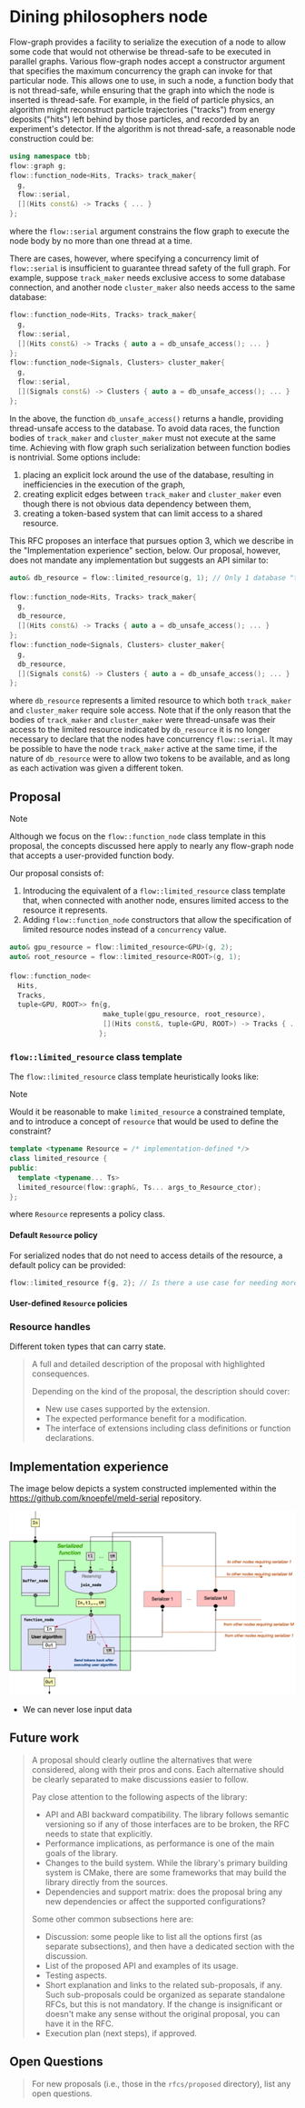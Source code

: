# Dining philosophers node

Flow-graph provides a facility to serialize the execution of a node to allow some code that would not otherwise be thread-safe to be executed in parallel graphs.
Various flow-graph nodes accept a constructor argument that specifies the maximum concurrency the graph can invoke for that particular node.
This allows one to use, in such a node, a function body that is not thread-safe, while ensuring that the graph into which the node is inserted is thread-safe.
For example, in the field of particle physics, an algorithm might reconstruct particle trajectories ("tracks") from energy deposits ("hits") left behind by those particles, and recorded by an experiment's detector.
If the algorithm is not thread-safe, a reasonable node construction could be:

``` c++
using namespace tbb;
flow::graph g;
flow::function_node<Hits, Tracks> track_maker{
  g,
  flow::serial,
  [](Hits const&) -> Tracks { ... }
};
```

where the `flow::serial` argument constrains the flow graph to execute the node body by no more than one thread at a time.

There are cases, however, where specifying a concurrency limit of `flow::serial` is insufficient to guarantee thread safety of the full graph.
For example, suppose `track_maker` needs exclusive access to some database connection, and another node `cluster_maker` also needs access to the same database:

``` c++
flow::function_node<Hits, Tracks> track_maker{
  g,
  flow::serial,
  [](Hits const&) -> Tracks { auto a = db_unsafe_access(); ... }
};
flow::function_node<Signals, Clusters> cluster_maker{
  g,
  flow::serial,
  [](Signals const&) -> Clusters { auto a = db_unsafe_access(); ... }
};
```

In the above, the function `db_unsafe_access()` returns a handle, providing thread-unsafe access to the database.
To avoid data races, the function bodies of `track_maker` and `cluster_maker` must not execute at the same time.
Achieving with flow graph such serialization between function bodies is nontrivial.
Some options include:

1. placing an explicit lock around the use of the database, resulting in inefficiencies in the execution of the graph,
2. creating explicit edges between `track_maker` and `cluster_maker` even though there is not obvious data dependency between them,
3. creating a token-based system that can limit access to a shared resource.

This RFC proposes an interface that pursues option 3, which we describe in the "Implementation experience" section, below.
Our proposal, however, does not mandate any implementation but suggests an API similar to:

``` c++
auto& db_resource = flow::limited_resource(g, 1); // Only 1 database "token" allowed in the entire graph

flow::function_node<Hits, Tracks> track_maker{
  g,
  db_resource,
  [](Hits const&) -> Tracks { auto a = db_unsafe_access(); ... }
};
flow::function_node<Signals, Clusters> cluster_maker{
  g,
  db_resource,
  [](Signals const&) -> Clusters { auto a = db_unsafe_access(); ... }
};
```

where `db_resource` represents a limited resource to which both `track_maker` and `cluster_maker` require sole access.
Note that if the only reason that the bodies of `track_maker` and `cluster_maker` were thread-unsafe was their access to the limited resource indicated by `db_resource` it is no longer necessary to declare that the nodes have concurrency `flow::serial`.
It may be possible to have the node `track_maker` active at the same time, if the nature of `db_resource` were to allow two tokens to be available, and as long as each activation was given a different token.

## Proposal

> [!NOTE]
> Although we focus on the `flow::function_node` class template in this proposal, the concepts discussed here apply to nearly any flow-graph node that accepts a user-provided function body.

Our proposal consists of:
1. Introducing the equivalent of a `flow::limited_resource` class template that, when connected with another node, ensures limited access to the resource it represents.
2. Adding `flow::function_node` constructors that allow the specification of limited resource nodes instead of a `concurrency` value.

``` c++
auto& gpu_resource = flow::limited_resource<GPU>(g, 2);
auto& root_resource = flow::limited_resource<ROOT>(g, 1);

flow::function_node<
  Hits,
  Tracks,
  tuple<GPU, ROOT>> fn{g,
                       make_tuple(gpu_resource, root_resource),
                       [](Hits const&, tuple<GPU, ROOT>) -> Tracks { ... }
                      };

```
### `flow::limited_resource` class template

The `flow::limited_resource` class template heuristically looks like:

> [!NOTE]
> Would it be reasonable to make `limited_resource` a constrained template,
> and to introduce a concept of `resource` that would be used to define the
> constraint?

```c++
template <typename Resource = /* implementation-defined */>
class limited_resource {
public:
  template <typename... Ts>
  limited_resource(flow::graph&, Ts... args_to_Resource_ctor);
};
```

where `Resource` represents a policy class.

#### Default `Resource` policy

For serialized nodes that do not need to access details of the resource, a default policy can be provided:

```c++
flow::limited_resource f{g, 2}; // Is there a use case for needing more than one token but not having access to the resource?
```

#### User-defined `Resource` policies

### Resource handles

Different token types that can carry state.

> A full and detailed description of the proposal with highlighted consequences.
>
> Depending on the kind of the proposal, the description should cover:
>
> - New use cases supported by the extension.
> - The expected performance benefit for a modification.
> - The interface of extensions including class definitions or function
> declarations.
>
## Implementation experience

The image below depicts a system constructed implemented within the https://github.com/knoepfel/meld-serial repository.

![Demonstration of token-based serialization system.](function-serialization.png)


- We can never lose input data

## Future work

> A proposal should clearly outline the alternatives that were considered,
> along with their pros and cons. Each alternative should be clearly separated
> to make discussions easier to follow.
>
> Pay close attention to the following aspects of the library:
> - API and ABI backward compatibility. The library follows semantic versioning
>   so if any of those interfaces are to be broken, the RFC needs to state that
>   explicitly.
> - Performance implications, as performance is one of the main goals of the library.
> - Changes to the build system. While the library's primary building system is
>   CMake, there are some frameworks that may build the library directly from the sources.
> - Dependencies and support matrix: does the proposal bring any new
>   dependencies or affect the supported configurations?
>
> Some other common subsections here are:
> - Discussion: some people like to list all the options first (as separate
>   subsections), and then have a dedicated section with the discussion.
> - List of the proposed API and examples of its usage.
> - Testing aspects.
> - Short explanation and links to the related sub-proposals, if any. Such
>   sub-proposals could be organized as separate standalone RFCs, but this is
>   not mandatory. If the change is insignificant or doesn't make any sense
>   without the original proposal, you can have it in the RFC.
> - Execution plan (next steps), if approved.

## Open Questions

> For new proposals (i.e., those in the `rfcs/proposed` directory), list any
> open questions.
